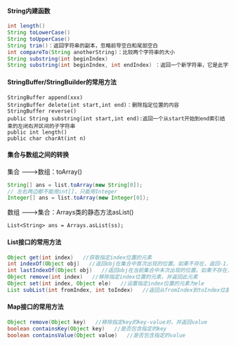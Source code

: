 #### String内建函数

```java
int length()
String toLowerCase()
String toUpperCase()
String trim()：返回字符串的副本，忽略前导空白和尾部空白
int compareTo(String anotherString)：比较两个字符串的大小
String substring(int beginIndex)
String substring(int beginIndex, int endIndex) ：返回一个新字符串，它是此字符串从beginIndex开始截取到endIndex(不包含)的一个子字符串。
```



#### StringBuffer/StringBuilder的常用方法

```
StringBuffer append(xxx)
StringBuffer delete(int start,int end)：删除指定位置的内容
StringBuffer reverse() 
public String substring(int start,int end):返回一个从start开始到end索引结束的左闭右开区间的子字符串
public int length()
public char charAt(int n)
```



#### 集合与数组之间的转换

集合 --->数组：toArray()

```java
String[] ans = list.toArray(new String[0]);
// 左右两边都不能用int[]，只能用Integer
Integer[] ans = list.toArray(new Integer[0]);
```

数组 --->集合：Arrays类的静态方法asList()

```
List<String> ans = Arrays.asList(ss);
```



#### List接口的常用方法

```java
Object get(int index)   //获取指定index位置的元素
int indexOf(Object obj)   //返回obj在集合中首次出现的位置。如果不存在，返回-1.
int lastIndexOf(Object obj)   //返回obj在当前集合中末次出现的位置。如果不存在，返回-1.
Object remove(int index)   //移除指定index位置的元素，并返回此元素
Object set(int index, Object ele)   //设置指定index位置的元素为ele
List subList(int fromIndex, int toIndex)   //返回从fromIndex到toIndex位置的子集合
```



#### Map接口的常用方法

```java
Object remove(Object key)   //移除指定key的key-value对，并返回value
boolean containsKey(Object key)   //是否包含指定的key
boolean containsValue(Object value)   //是否包含指定的value
```



